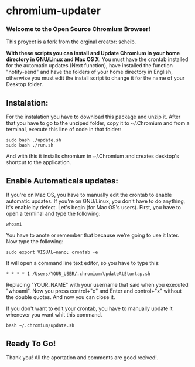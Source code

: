 # chromium-updater

### Welcome to the Open Source Chromium Browser!

This proyect is a fork from the orginal creator: scheib.

**With these scripts you can install and Update Chromium in your home directory in GNU/Linux and Mac OS X**. You must have the crontab installed for the automatic updates (Next function), have installed the function "notify-send" and have the folders of your home directory in English, otherwise you must edit the install script to change it for the name of your Desktop folder.

## Instalation:

  For the instalation you have to download this package and unzip it. After that you have to go to the unziped folder, copy it to ~/.Chromium and from a terminal, execute this line of code in that folder:
```
sudo bash ./update.sh
sudo bash ./run.sh
```
  And with this it installs chromium in ~/.Chromium and creates desktop's shortcut to the application.

## Enable Automaticals updates:
  If you're on Mac OS, you have to manually edit the crontab to enable automatic updates. If you're on GNU/Linux, you don't have to do anything, it's enable by defect. Let's begin (for Mac OS's users). First, you have to open a terminal and type the following:
  ```
  whoami
  ```
  You have to anote or remember that because we're going to use it later. Now type the following:
  ```
  sudo export VISUAL=nano; crontab -e
 ```
 It will open a command line text editor, so you have to type this:
 ```
 * * * * 1 /Users/YOUR_USER/.chromium/UpdateAtSturtap.sh
 ```
  Replacing "YOUR_NAME" with your username that said when you executed "whoami". Now you press control+"o" and Enter and control+"x" without the double quotes. And now you can close it.
  
  If you don't want to edit your crontab, you have to manually update it whenever you want whit this command.
  ```
  bash ~/.chromium/update.sh
  ```
  
## Ready To Go!

Thank you! All the aportation and comments are good recived!.
